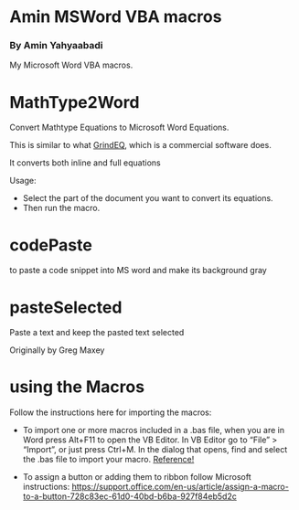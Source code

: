 # Amin MSWord VBA macros
### By Amin Yahyaabadi

My Microsoft Word VBA macros.

# MathType2Word
Convert Mathtype Equations to Microsoft Word Equations.

This is similar to what [GrindEQ](https://www.grindeq.com/index.php?p=mathtype2equation), which is a commercial software does.

It converts both inline and full equations

Usage:

* Select the part of the document you want to convert its equations.
* Then run the macro.

# codePaste
to paste a code snippet into MS word and make its background gray


# pasteSelected
Paste a text and keep the pasted text selected

Originally by Greg Maxey

# using the Macros
Follow the instructions here for importing the macros: 

* To import one or more macros included in a .bas file, when you are in Word press Alt+F11 to open the VB Editor.
In VB Editor go to “File” > “Import”, or just press Ctrl+M.
In the dialog that opens, find and select the .bas file to import your macro. 
[Reference!](https://www.thefreewindows.com/20719/export-import-microsoft-word-macros-bas-files/)


* To assign a button or adding them to ribbon follow Microsoft instructions: https://support.office.com/en-us/article/assign-a-macro-to-a-button-728c83ec-61d0-40bd-b6ba-927f84eb5d2c
